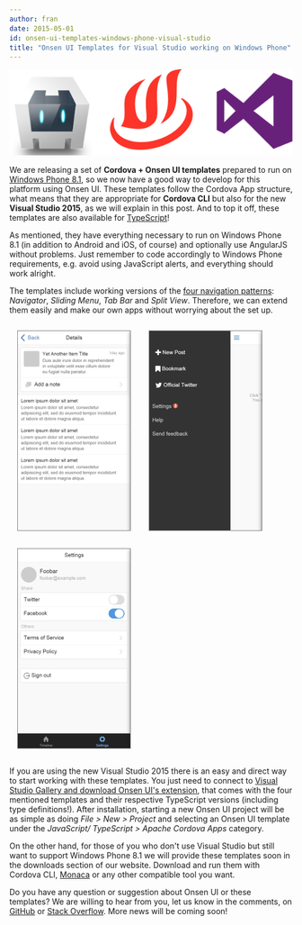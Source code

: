 ```yaml
---
author: fran
date: 2015-05-01
id: onsen-ui-templates-windows-phone-visual-studio
title: "Onsen UI Templates for Visual Studio working on Windows Phone"
---
```


![Cordova + Onsen UI + Visual Studio1](/blog/content/images/2015/Apr/cordova_onsen_vs.png)

We are releasing a set of **Cordova + Onsen UI templates** prepared to run on [Windows Phone 8.1](/windows-phone-8-1-tutorial/), so we now have a good way to develop for this platform using Onsen UI. These templates follow the Cordova App structure, what means that they are appropriate for **Cordova CLI** but also for the new **Visual Studio 2015**, as we will explain in this post. And to top it off, these templates are also available for [TypeScript](type-definitions-onsenui-typescript/)!

<!-- more -->

As mentioned, they have everything necessary to run on Windows Phone 8.1 (in addition to Android and iOS, of course) and optionally use AngularJS without problems. Just remember to code accordingly to Windows Phone requirements, e.g. avoid using JavaScript alerts, and everything should work alright.

The templates include working versions of the [four navigation patterns](../guide/overview.html#ManagingMultiplePages): *Navigator*, *Sliding Menu*, *Tab Bar* and *Split View*. Therefore, we can extend them easily and make our own apps without worrying about the set up.

<img src="/blog/content/images/2015/Apr/Master-Details.png" alt="Onsen UI template Navigator Master-Details" style="display: inline-block; margin: 1em; border: 1px solid grey"/>
<img src="/blog/content/images/2015/Apr/SlidingMenu.png" alt="Onsen UI template Sliding Menu" style="display: inline-block; margin: 1em; border: 1px solid grey"/>
<img src="/blog/content/images/2015/Apr/TabBar.png" alt="Onsen UI template Tab Bar" style="display: inline-block; margin: 1em; border: 1px solid grey"/>

If you are using the new Visual Studio 2015 there is an easy and direct way to start working with these templates. You just need to connect to [Visual Studio Gallery and download Onsen UI's extension](https://visualstudiogallery.msdn.microsoft.com/8968a18d-cc94-4ebf-8183-ed0e1f6247f3), that comes with the four mentioned templates and their respective TypeScript versions (including type definitions!). After installation, starting a new Onsen UI project will be as simple as doing *File > New > Project* and selecting an Onsen UI template under the *JavaScript/ TypeScript > Apache Cordova Apps* category.

On the other hand, for those of you who don't use Visual Studio but still want to support Windows Phone 8.1 we will provide these templates soon in the downloads section of our website. Download and run them with Cordova CLI, [Monaca](https://monaca.io/) or any other compatible tool you want.

Do you have any question or suggestion about Onsen UI or these templates? We are willing to hear from you, let us know in the comments, on [GitHub](https://github.com/OnsenUI/OnsenUI/issues) or [Stack Overflow](https://stackoverflow.com/questions/tagged/onsen-ui). More news will be coming soon!
